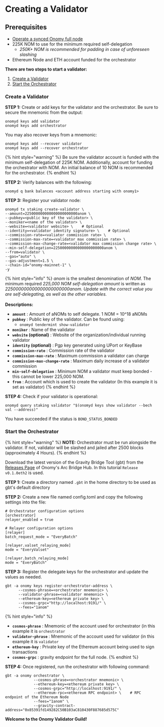 # Creating a Validator

## Prerequisites

* [Operate a synced Onomy full node](broken-reference)
* 225K NOM to use for the minimum required self-delegation
  * _250K+ NOM is recommended for padding in case of unforeseen slashing_
* Ethereum Node and ETH account funded for the orchestrator

**There are two steps to start a validator:**

1. [Create a Validator](creating-a-validator.md#create-a-validator)
2. [Start the Orchestrator](creating-a-validator.md#start-the-orchestrator)

### Create a Validator

**STEP 1:** Create or add keys for the validator and the orchestrator. Be sure to secure the mnemonic from the output:

```
onomyd keys add validator
onomyd keys add orchestrator
```

You may also recover keys from a mnemonic:

```
onomyd keys add --recover validator
onomyd keys add --recover orchestrator
```

{% hint style="warning" %}
Be sure the validator account is funded with the minimum self-delegation of 225K NOM. Additionally, account for funding the orchestrator with NOM. An initial balance of 10 NOM is recommended for the orchestrator.
{% endhint %}

**STEP 2:** Verify balances with the following:

```
onomyd q bank balances <account address starting with onomy1>
```

**STEP 3:** Register your validator node:

```
onomyd tx staking create-validator \
--amount=225000000000000000000000anom \
--pubkey=<public key of the validator> \
--moniker=<name of the validator> \
--website=<validator website> \    # Optional
--identity=<validator identity signature> \    # Optional
--commission-rate=<valiator commission rate> \
--commission-max-rate=<validator max commission rate> \
--commission-max-change-rate=<validator max commission change rate> \ 
--min-self-delegation=22500000000000000000000anom \
--from=validator \
--gas="auto" \
--gas-adjustment=1.5 \
--chain-id="onomy-mainnet-1" \
-y
```

{% hint style="info" %}
_anom_ is the smallest denomination of _NOM_. The minimum required _225,000 NOM self-delegation amount_ is written as _225000000000000000000000anom. Update with the correct value you are self-delegating, as well as the other variables._\
\
**Descriptions:**

* **`amount`** : Amount of aNOMs to self delegate. 1 NOM = 10^18 aNOMs
* **`pubkey`** : Public key of the validator. Can be found using:
  * `onomyd tendermint show-validator`
* **`moniker`** : Name of the validator
* **`website` (optional)** : Website of the organization/individual running validator&#x20;
* **`identity` (optional)** : Pgp key generated using UPort or KeyBase
* **`commission-rate`** : Commission rate of the validator
* **`commission-max-rate`** : Maximum commission a validator can charge
* **`commission-max-change-rate`** : Maximum daily increase of a validator commission
* **`min-self-delegation`** : Minimum NOM a validator must keep bonded - this cannot be lower 225,000 NOM.
* **`from`** : Account which is used to create the validator (In this example it is set as validator)
{% endhint %}

**STEP 4:** Check if your validator is operational:

```
onomyd query staking validator "$(onomyd keys show validator --bech val --address)"
```

You have succeeded if the status is `BOND_STATUS_BONDED`

### Start the Orchestrator

{% hint style="warning" %}
**NOTE:** Orchestrator must be run alongside the validator. If not, validator will be slashed and jailed after 2500 blocks (approximately 4 Hours).
{% endhint %}

Download the latest version of the Gravity Bridge Tool (gbt) from the [Releases Page](https://github.com/onomyprotocol/arc/releases) of Onomy's Arc Bridge Hub. In this tutorial `Release v0.1.0eth2` is used.

**STEP 1:** Create a directory named `.gbt` in the home directory to be used as gbt's default directory

**STEP 2:** Create a new file named config.toml and copy the following settings into the file:

```
# Orchestrator configuration options
[orchestrator]
relayer_enabled = true

# Relayer configuration options
[relayer]
batch_request_mode = "EveryBatch"

[relayer.valset_relaying_mode]
mode = "EveryValset"

[relayer.batch_relaying_mode]
mode = "EveryBatch"
```

**STEP 3:** Register the delegate keys for the orchestrator and update the values as needed.

```
gbt -a onomy keys register-orchestrator-address \
      --cosmos-phrase=<orchestrator mnemonic> \
      --validator-phrase=<validator mnemonic> \
      --ethereum-key=<ethereum private key> \
      --cosmos-grpc="http://localhost:9191/" \
      --fees="1anom"
```

{% hint style="info" %}
* **`cosmos-phrase`** : Mnemonic of the account used for orchestrator (in this example it is `orchestrator`
* **`validator-phrase`** : Mnemonic of the account used for validator (in this example it is `validator`
* **`ethereum-key`** : Private key of the Ethereum account being used to sign transactions
* **`cosmos-grpc`** : gravity endpoint for the full node.
{% endhint %}

**STEP 4:** Once registered, run the orchestrator with following command:

```
gbt -a onomy orchestrator \
             --cosmos-phrase=<orchestrator mnemonic> \
             --ethereum-key=<ethereum private key> \
             --cosmos-grpc="http://localhost:9191/" \
             --ethereum-rpc=<ethereum RPC endpoint> \    # RPC endpoint of the Ethereum Node
             --fees="1anom" \
             --gravity-contract-address="0x85391fd149282C50B103aC810430F887685d575C"
```

**Welcome to the Onomy Validator Guild!**
